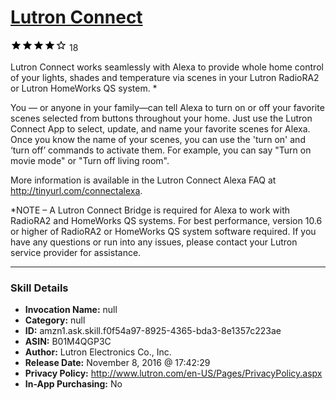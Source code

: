 # [Lutron Connect](http://alexa.amazon.com/#skills/amzn1.ask.skill.f0f54a97-8925-4365-bda3-8e1357c223ae)
![4 stars](../../images/ic_star_black_18dp_1x.png)![4 stars](../../images/ic_star_black_18dp_1x.png)![4 stars](../../images/ic_star_black_18dp_1x.png)![4 stars](../../images/ic_star_black_18dp_1x.png)![4 stars](../../images/ic_star_border_black_18dp_1x.png) 18

Lutron Connect works seamlessly with Alexa to provide whole home control of your lights, shades and temperature via scenes in your Lutron RadioRA2 or Lutron HomeWorks QS system. *

You — or anyone in your family—can tell Alexa to turn on or off your favorite scenes selected from buttons throughout your home.  Just use the Lutron Connect App to select, update, and name your favorite scenes for Alexa.  Once you know the name of your scenes, you can use the 'turn on' and ‘turn off’ commands to activate them. For example, you can say "Turn on movie mode" or "Turn off living room".

More information is available in the Lutron Connect Alexa FAQ at http://tinyurl.com/connectalexa. 

*NOTE – A Lutron Connect Bridge is required for Alexa to work with RadioRA2 and HomeWorks QS systems. For best performance, version 10.6 or higher of RadioRA2 or HomeWorks QS system software required. If you have any questions or run into any issues, please contact your Lutron service provider for assistance.

***

### Skill Details

* **Invocation Name:** null
* **Category:** null
* **ID:** amzn1.ask.skill.f0f54a97-8925-4365-bda3-8e1357c223ae
* **ASIN:** B01M4QGP3C
* **Author:** Lutron Electronics Co., Inc.
* **Release Date:** November 8, 2016 @ 17:42:29
* **Privacy Policy:** http://www.lutron.com/en-US/Pages/PrivacyPolicy.aspx
* **In-App Purchasing:** No
